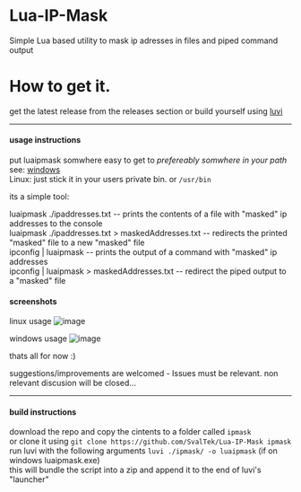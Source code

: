 # Lua-IP-Mask
Simple Lua based utility to mask ip adresses in files and piped command output

# How to get it.
get the latest release from the releases section or build yourself using [luvi](https://github.com/luvit/luvi)

---
#### usage instructions

put luaipmask somwhere easy to get to _prefereably somwhere in your path_
see: [windows](https://helpdeskgeek.com/windows-10/add-windows-path-environment-variable/)  
Linux: just stick it in your users private bin. or `/usr/bin`  

its a simple tool:

luaipmask ./ipaddresses.txt                           -- prints the contents of a file with "masked" ip addresses to the console  
luaipmask ./ipaddresses.txt > maskedAddresses.txt     -- redirects the printed "masked" file to a new "masked" file  
ipconfig | luaipmask                                  -- prints the output of a command with "masked" ip addresses  
ipconfig | luaipmask > maskedAddresses.txt            -- redirect the piped output to a "masked" file  

#### screenshots

linux usage
![image](https://user-images.githubusercontent.com/747653/173941203-d6177d86-2418-4bcf-b8cd-7150998f8b73.png)

windows usage
![image](https://user-images.githubusercontent.com/747653/173941831-5c4ce164-8dd8-4750-aad1-ede53beb2bd9.png)


thats all for now :)

suggestions/improvements are welcomed - Issues must be relevant. non relevant discusion will be closed...

---
#### build instructions

download the repo and copy the cintents to a folder called `ipmask`  
or clone it using `git clone https://github.com/SvalTek/Lua-IP-Mask ipmask`  
run luvi with the following arguments `luvi ./ipmask/ -o luaipmask` (if on windows luaipmask.exe)  
this will bundle the script into a zip and append it to the end of luvi's "launcher"  
